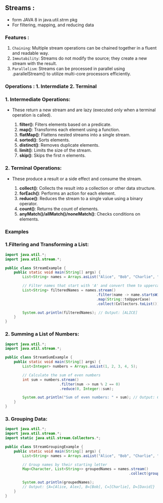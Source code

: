 ## Streams :
- form JAVA 8 in java.util.strm pkg
- For filtering, mapping, and reducing data

### Features :
1. `Chaining`: Multiple stream operations can be chained together in a fluent and readable way.
2. `Immutability`: Streams do not modify the source; they create a new stream with the result.
2. `Parallelism`: Streams can be processed in parallel using .parallelStream() to utilize multi-core processors efficiently.

### Operations : 1. Intermdiate 2. Terminal
### 1. Intermediate Operations:
- These return a new stream and are lazy (executed only when a terminal operation is called).

   1. **filter()**: Filters elements based on a predicate.
   1. **map()**: Transforms each element using a function.
   1. **flatMap()**: Flattens nested streams into a single stream.
   1. **sorted()**: Sorts elements.
   1. **distinct()**: Removes duplicate elements.
   1. **limit()**: Limits the size of the stream.
   1. **skip()**: Skips the first n elements.

### 2. Terminal Operations:
- These produce a result or a side effect and consume the stream.

   1. **collect()**: Collects the result into a collection or other data structure.
   1. **forEach()**: Performs an action for each element.
   1. **reduce()**: Reduces the stream to a single value using a binary operator.
   1. **count()**: Returns the count of elements.
   1. **anyMatch()/allMatch()/noneMatch()**: Checks conditions on elements.

### Examples
### 1.Filtering and Transforming a List:
```java
import java.util.*;
import java.util.stream.*;

public class StreamExample {
    public static void main(String[] args) {
        List<String> names = Arrays.asList("Alice", "Bob", "Charlie", "David");

        // Filter names that start with 'A' and convert them to uppercase
        List<String> filteredNames = names.stream()
                                          .filter(name -> name.startsWith("A"))
                                          .map(String::toUpperCase)
                                          .collect(Collectors.toList());

        System.out.println(filteredNames); // Output: [ALICE]
    }
}
```
### 2. Summing a List of Numbers:
```java
import java.util.*;
import java.util.stream.*;

public class StreamSumExample {
    public static void main(String[] args) {
        List<Integer> numbers = Arrays.asList(1, 2, 3, 4, 5);

        // Calculate the sum of even numbers
        int sum = numbers.stream()
                         .filter(num -> num % 2 == 0)
                         .reduce(0, Integer::sum);

        System.out.println("Sum of even numbers: " + sum); // Output: 6
    }
}
```
### 3. Grouping Data:
```java
import java.util.*;
import java.util.stream.*;
import static java.util.stream.Collectors.*;

public class StreamGroupingExample {
    public static void main(String[] args) {
        List<String> names = Arrays.asList("Alice", "Bob", "Charlie", "David", "Alex");

        // Group names by their starting letter
        Map<Character, List<String>> groupedNames = names.stream()
                                                         .collect(groupingBy(name -> name.charAt(0)));

        System.out.println(groupedNames);
        // Output: {A=[Alice, Alex], B=[Bob], C=[Charlie], D=[David]}
    }
}
```